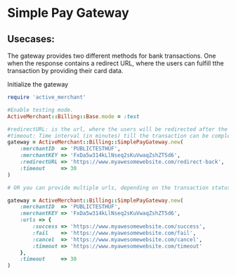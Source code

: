 # Simple Pay Gateway

## Usecases:

The gateway provides two different methods for bank transactions. One when the response contains a redirect URL, where the users can fulfill tthe transaction by providing their card data.

Initialize the gateway

```ruby
require 'active_merchant'

#Enable testing mode.
ActiveMerchant::Billing::Base.mode = :test 

#redirectURL: is the url, where the users will be redirected after the transactions
#timeout: Time interval (in minutes) till the transaction can be completed.
gateway = ActiveMerchant::Billing::SimplePayGateway.new(
    :merchantID  => 'PUBLICTESTHUF',
    :merchantKEY => 'FxDa5w314kLlNseq2sKuVwaqZshZT5d6',
    :redirectURL => 'https://www.myawesomewebsite.com/redirect-back',
    :timeout     => 30
)

# OR you can provide multiple urls, depending on the transaction status

gateway = ActiveMerchant::Billing::SimplePayGateway.new(
    :merchantID  => 'PUBLICTESTHUF',
    :merchantKEY => 'FxDa5w314kLlNseq2sKuVwaqZshZT5d6',
    :urls => {
        :success => 'https://www.myawesomewebsite.com/success',
        :fail    => 'https://www.myawesomewebsite.com/fail',
        :cancel  => 'https://www.myawesomewebsite.com/cancel',
        :timeout => 'https://www.myawesomewebsite.com/timeout'
    },
    :timeout     => 30
)
```